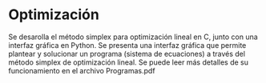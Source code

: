 # Optimización
Se desarolla el método simplex para optimización lineal en C, junto con una interfaz gráfica en Python. Se presenta una interfaz gráfica que permite plantear y solucionar un programa (sistema de ecuaciones) a través del método simplex de optimización lineal. Se puede leer más detalles de su funcionamiento en el archivo Programas.pdf
